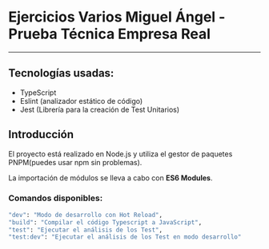 # Ejercicios Varios Miguel Ángel - Prueba Técnica Empresa Real

---

## Tecnologías usadas:

- TypeScript
- Eslint (analizador estático de código)
- Jest (Librería para la creación de Test Unitarios)

## Introducción

El proyecto está realizado en Node.js y utiliza el gestor de paquetes
PNPM(puedes usar npm sin problemas).

La importación de módulos se lleva a cabo con **ES6 Modules**.

### Comandos disponibles:

```bash
"dev": "Modo de desarrollo con Hot Reload",
"build": "Compilar el código Typescript a JavaScript",
"test": "Ejecutar el análisis de los Test",
"test:dev": "Ejecutar el análisis de los Test en modo desarrollo"
```
